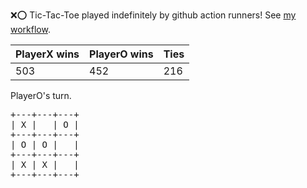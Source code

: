 :x::o: Tic-Tac-Toe played indefinitely by github action runners! See [my workflow](.github/workflows/play.yaml).

|PlayerX wins|PlayerO wins|Ties|
|-|-|-|
|503|452|216|

PlayerO's turn.

<pre>
+---+---+---+
| X |   | O |
+---+---+---+
| O | O |   |
+---+---+---+
| X | X |   |
+---+---+---+
</pre>